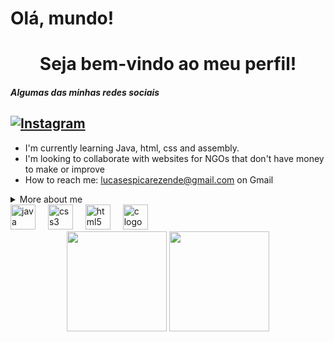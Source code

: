 # Olá, mundo!
<h1 align="center">Seja bem-vindo ao meu perfil!</h1>
<h5>Algumas das minhas redes sociais</h5>

[![Instagram](https://img.shields.io/badge/Instagram-E4405F?style=for-the-badge&logo=instagram&logoColor=white)](https://www.instagram.com/lucas_espica/)
---
- I'm currently learning Java, html, css and assembly. 
- I'm looking to collaborate with websites for NGOs that don't have money to make or improve 
- How to reach me: lucasespicarezende@gmail.com on Gmail

<details>
  <summary>More about me</summary>
  -I'm 18 years old, currently living in Brazil, I'm studying Computer Engineering at PUC Campinas, I'm almost fluent in English, I have experience in C, learning HTML, CSS, Assembly, Java and many things ahead.
  
  -I like playing video games, watching a series every now and then, and I love solving problems related to hardware and software.
</details>

<div align="left">
  <img src="https://cdn.jsdelivr.net/gh/devicons/devicon/icons/java/java-original.svg" height="40" alt="java logo"  />
  <img width="12" />
  <img src="https://cdn.jsdelivr.net/gh/devicons/devicon/icons/css3/css3-original.svg" height="40" alt="css3 logo"  />
  <img width="12" />
  <img src="https://cdn.jsdelivr.net/gh/devicons/devicon/icons/html5/html5-original.svg" height="40" alt="html5 logo"  />
  <img width="12" />
  <img src="https://cdn.jsdelivr.net/gh/devicons/devicon/icons/c/c-original.svg" height="40" alt="c logo"  />
</div>

<div align="center">
  <img height="160" src="https://github-readme-stats.vercel.app/api?username=lucasespica&show_icons=true&theme=transparent" />
  <img height="160" src="https://github-readme-stats.vercel.app/api/top-langs?username=Lucasespica&layout=compact&langs_count=8&card_width=320&theme=transparent" />
</div>

